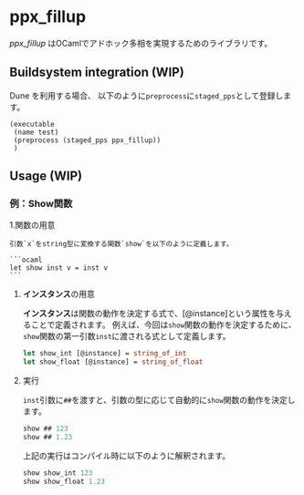 # ppx_fillup

_ppx_fillup_ はOCamlでアドホック多相を実現するためのライブラリです。

## Buildsystem integration (WIP)

Dune を利用する場合、 以下のように`preprocess`に`staged_pps`として登録します。

```dune 
(executable
 (name test)
 (preprocess (staged_pps ppx_fillup))
 )
```

## Usage (WIP)

### 例：Show関数

1.関数の用意

    引数`x`をstring型に変換する関数`show`を以下のように定義します。

    ```ocaml
    let show inst v = inst v
    ```
    
1. **インスタンス**の用意

    **インスタンス**は関数の動作を決定する式で、[@instance]という属性を与えることで定義されます。
    例えば、今回は`show`関数の動作を決定するために、`show`関数の第一引数`inst`に渡される式として定義します。
    
    ```ocaml
    let show_int [@instance] = string_of_int
    let show_float [@instance] = string_of_float
    ```
    
1. 実行

    `inst`引数に`##`を渡すと、引数の型に応じて自動的に`show`関数の動作を決定します。
    
    ```ocaml
    show ## 123 
    show ## 1.23
    ```
    
    上記の実行はコンパイル時に以下のように解釈されます。 
    
    ```ocaml
    show show_int 123 
    show show_float 1.23
    ```
